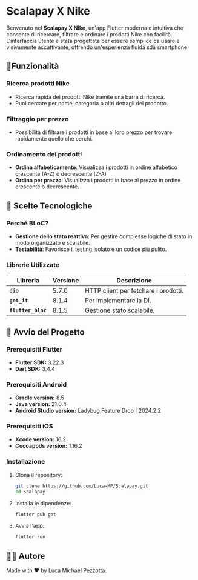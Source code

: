 # Scalapay X Nike

Benvenuto nel **Scalapay X Nike**, un'app Flutter moderna e intuitiva che consente di ricercare, filtrare e ordinare i prodotti Nike con facilità. L'interfaccia utente è stata progettata per essere semplice da usare e visivamente accattivante, offrendo un'esperienza fluida sda smartphone.

## 🌟Funzionalità

### **Ricerca prodotti Nike**
- Ricerca rapida dei prodotti Nike tramite una barra di ricerca.
- Puoi cercare per nome, categoria o altri dettagli del prodotto.

### **Filtraggio per prezzo**
- Possibilità di filtrare i prodotti in base al loro prezzo per trovare rapidamente quello che cerchi.

### **Ordinamento dei prodotti**
- **Ordina alfabeticamente**: Visualizza i prodotti in ordine alfabetico crescente (A-Z) o decrescente (Z-A)
- **Ordina per prezzo**: Visualizza i prodotti in base al prezzo in ordine crescente o decrescente.


## 🎨 **Scelte Tecnologiche**
### **Perché BLoC**?
- **Gestione dello stato reattiva**: Per gestire complesse logiche di stato in modo organizzato e scalabile.
- **Testabilità**: Favorisce il testing isolato e un codice più pulito.

### **Librerie Utilizzate**
| Libreria                        | Versione  | Descrizione                                 |
|---------------------------------|-----------|---------------------------------------------|
| **`dio`**                       | 5.7.0    | HTTP client per fetchare i prodotti.        |
| **`get_it`**                    | 8.1.4    | Per implementare la DI.                     |
| **`flutter_bloc`**              | 8.1.5    | Gestione stato scalabile.                   |


## 🏁 **Avvio del Progetto**

### Prerequisiti Flutter
- **Flutter SDK:** 3.22.3
- **Dart SDK:** 3.4.4

### Prerequisiti Android
- **Gradle version:** 8.5
- **Java version:** 21.0.4
- **Android Studio version:** Ladybug Feature Drop | 2024.2.2

### Prerequisiti iOS
- **Xcode version:** 16.2
- **Cocoapods version:** 1.16.2

### Installazione
1. Clona il repository:
    ```bash
    git clone https://github.com/Luca-MP/Scalapay.git
    cd Scalapay
    ```
2. Installa le dipendenze:
    ```bash
    flutter pub get
    ```
3. Avvia l'app:
    ```bash
    flutter run
    ```

## 👨‍💻 Autore
Made with ❤️ by Luca Michael Pezzotta.
